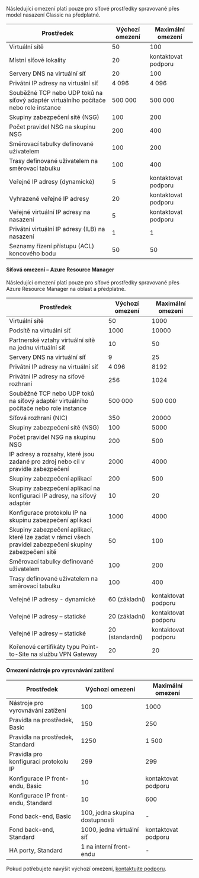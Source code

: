 <a name="virtual-networking-limits-classic"></a>Následující omezení platí pouze pro síťové prostředky spravované přes model nasazení Classic na předplatné.

| Prostředek | Výchozí omezení | Maximální omezení |
| --- | --- | --- |
| Virtuální sítě |50 |100 |
| Místní síťové lokality |20 |kontaktovat podporu |
| Servery DNS na virtuální síť |20 |100 |
| Privátní IP adresy na virtuální síť |4 096 |4 096 |
| Souběžné TCP nebo UDP toků na síťový adaptér virtuálního počítače nebo role instance |500 000 |500 000 |
| Skupiny zabezpečení sítě (NSG) |100 |200 |
| Počet pravidel NSG na skupinu NSG |200 |400 |
| Směrovací tabulky definované uživatelem |100 |200 |
| Trasy definované uživatelem na směrovací tabulku |100 |400 |
| Veřejné IP adresy (dynamické) |5 |kontaktovat podporu |
| Vyhrazené veřejné IP adresy |20 |kontaktovat podporu |
| Veřejné virtuální IP adresy na nasazení |5 |kontaktovat podporu |
| Privátní virtuální IP adresy (ILB) na nasazení |1 |1 |
| Seznamy řízení přístupu (ACL) koncového bodu |50 |50 |

#### <a name="azure-resource-manager-virtual-networking-limits"></a>Síťová omezení – Azure Resource Manager
Následující omezení platí pouze pro síťové prostředky spravované přes Azure Resource Manager na oblast a předplatné.

| Prostředek | Výchozí omezení | Maximální omezení |
| --- | --- | --- |
| Virtuální sítě |50 |1000 |
| Podsítě na virtuální síť |1000 |10000 |
| Partnerské vztahy virtuální sítě na jednu virtuální síť |10 |50 |
| Servery DNS na virtuální síť |9 |25 |
| Privátní IP adresy na virtuální síť |4 096 |8192 |
| Privátní IP adresy na síťové rozhraní |256 |1024 |
| Souběžné TCP nebo UDP toků na síťový adaptér virtuálního počítače nebo role instance |500 000 |500 000 |
| Síťová rozhraní (NIC) |350 |20000 |
| Skupiny zabezpečení sítě (NSG) |100 |5000 |
| Počet pravidel NSG na skupinu NSG |200 |500 |
| IP adresy a rozsahy, které jsou zadané pro zdroj nebo cíl v pravidle zabezpečení |2000 |4000 |
| Skupiny zabezpečení aplikací |200 |500 |
| Skupiny zabezpečení aplikací na konfiguraci IP adresy, na síťový adaptér |10 |20 |
| Konfigurace protokolu IP na skupinu zabezpečení aplikací |1000 |4000 |
| Skupiny zabezpečení aplikací, které lze zadat v rámci všech pravidel zabezpečení skupiny zabezpečení sítě |50 |100 |
| Směrovací tabulky definované uživatelem |100 |200 |
| Trasy definované uživatelem na směrovací tabulku |100 |400 |
| Veřejné IP adresy - dynamické |60 (základní) |kontaktovat podporu |
| Veřejné IP adresy – statické |20 (základní) |kontaktovat podporu |
| Veřejné IP adresy – statické |20 (standardní) |kontaktovat podporu |
| Kořenové certifikáty typu Point-to-Site na službu VPN Gateway |20 |20 |

#### <a name="load-balancer"></a>Omezení nástroje pro vyrovnávání zatížení

| Prostředek | Výchozí omezení | Maximální omezení |
| --- | --- | --- |
| Nástroje pro vyrovnávání zatížení | 100 | 1000 |
| Pravidla na prostředek, Basic | 150 | 250 |
| Pravidla na prostředek, Standard | 1250 | 1 500 |
| Pravidla pro konfiguraci protokolu IP | 299 |299 |
| Konfigurace IP front-endu, Basic | 10 | kontaktovat podporu |
| Konfigurace IP front-endu, Standard | 10 | 600 |
| Fond back-end, Basic | 100, jedna skupina dostupnosti | - |
| Fond back-end, Standard | 1000, jedna virtuální síť | kontaktovat podporu |
| HA porty, Standard | 1 na interní front-endu | - |

Pokud potřebujete navýšit výchozí omezení, [kontaktujte podporu](../articles/azure-supportability/resource-manager-core-quotas-request.md ).

